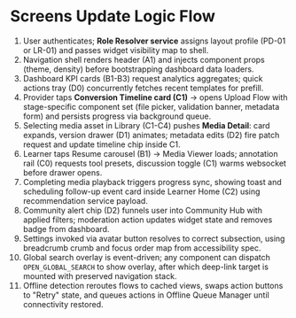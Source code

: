 # Screens Update Logic Flow

1. User authenticates; **Role Resolver service** assigns layout profile (PD-01 or LR-01) and passes widget visibility map to shell.
2. Navigation shell renders header (A1) and injects component props (theme, density) before bootstrapping dashboard data loaders.
3. Dashboard KPI cards (B1-B3) request analytics aggregates; quick actions tray (D0) concurrently fetches recent templates for prefill.
4. Provider taps **Conversion Timeline card (C1)** → opens Upload Flow with stage-specific component set (file picker, validation banner, metadata form) and persists progress via background queue.
5. Selecting media asset in Library (C1-C4) pushes **Media Detail**: card expands, version drawer (D1) animates; metadata edits (D2) fire patch request and update timeline chip inside C1.
6. Learner taps Resume carousel (B1) → Media Viewer loads; annotation rail (C0) requests tool presets, discussion toggle (C1) warms websocket before drawer opens.
7. Completing media playback triggers progress sync, showing toast and scheduling follow-up event card inside Learner Home (C2) using recommendation service payload.
8. Community alert chip (D2) funnels user into Community Hub with applied filters; moderation action updates widget state and removes badge from dashboard.
9. Settings invoked via avatar button resolves to correct subsection, using breadcrumb crumb and focus order map from accessibility spec.
10. Global search overlay is event-driven; any component can dispatch `OPEN_GLOBAL_SEARCH` to show overlay, after which deep-link target is mounted with preserved navigation stack.
11. Offline detection reroutes flows to cached views, swaps action buttons to "Retry" state, and queues actions in Offline Queue Manager until connectivity restored.
